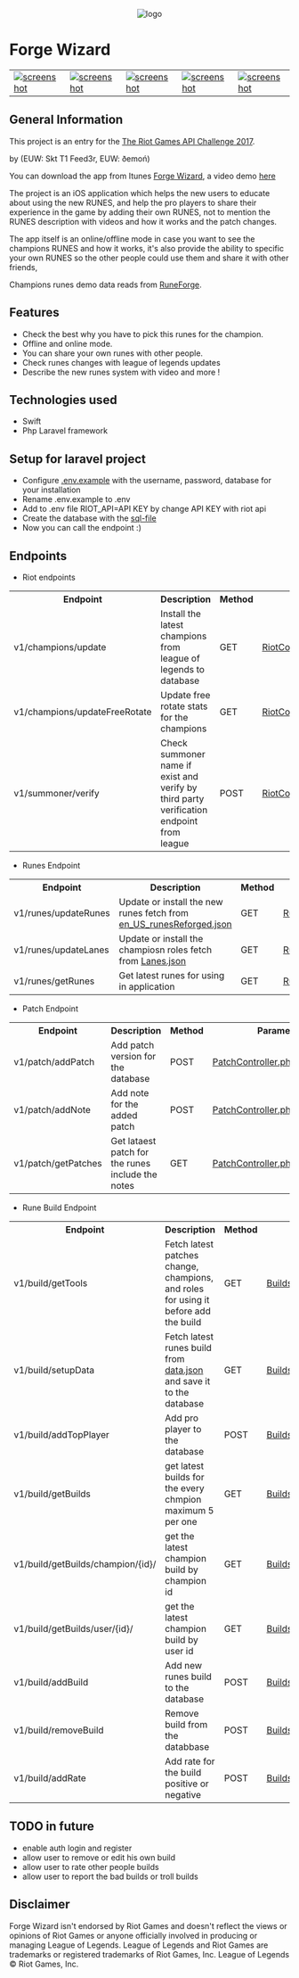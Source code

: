 <p align="center"><img src="https://image.prntscr.com/image/95kB4FcaRbaGbILlaxlxqA.png" alt="logo" title="logo" /></p>

# Forge Wizard

<table>
  <tr>
    <td><a href="https://image.prntscr.com/image/VonEf-JZRzilGMM3x5wuIg.png"><img src="https://image.prntscr.com/image/VonEf-JZRzilGMM3x5wuIg.png" alt="screenshot" title="screenshot" /></a></td>
    <td><a href="https://image.prntscr.com/image/_BncBgN9StCNArvFjsZLvA.png"><img src="https://image.prntscr.com/image/_BncBgN9StCNArvFjsZLvA.png" alt="screenshot" title="screenshot" /></a></td>
    <td><a href="https://image.prntscr.com/image/8FnvWCJlSnq5WB9yoviIBw.png"><img src="https://image.prntscr.com/image/8FnvWCJlSnq5WB9yoviIBw.png" alt="screenshot" title="screenshot" /></a></td>
            <td><a href="https://image.prntscr.com/image/HvIZyBWNRlmdJOeuNWjvLA.png"><img src="https://image.prntscr.com/image/HvIZyBWNRlmdJOeuNWjvLA.png" alt="screenshot" title="screenshot" /></a></td>
    <td><a href="https://image.prntscr.com/image/pvCZTWgaTsa_1cxcrnzLag.png"><img src="https://image.prntscr.com/image/pvCZTWgaTsa_1cxcrnzLag.png" alt="screenshot" title="screenshot" /></a></td>
  </tr>
</table>
  

## General Information

This project is an entry for the [The Riot Games API Challenge 2017](https://discussion.developer.riotgames.com/articles/4395/the-riot-games-api-challenge-2017.html).

by (EUW: Skt T1 Feed3r, EUW: ðemoń)

You can download the app from Itunes [Forge Wizard](https://itunes.apple.com), a video demo [here](https://youtu.be/m943wpkSOiI)


The project is an iOS application which helps the new users to educate about using the new RUNES, and help the pro players to share their experience in the game by adding their own RUNES, not to mention the RUNES description with videos and how it works and the patch changes.

The app itself is an online/offline mode in case you want to see the champions RUNES and how it works, it's also provide the ability to specific your own RUNES so the other people could use them and share it with other friends,

Champions runes demo data reads from [RuneForge](http://runeforge.gg).

## Features

* Check the best why you have to pick this runes for the champion.
* Offline and online mode.
* You can share your own runes with other people.
* Check runes changes with league of legends updates
* Describe the new runes system with video and more !

## Technologies used

- Swift 
- Php Laravel framework

## Setup for laravel project

- Configure [.env.example](Web/.env.example) with the username, password, database for your installation
- Rename .env.example to .env
- Add to .env file RIOT_API=API KEY by change API KEY with riot api
- Create the database with the [sql-file](forgewizard.sql)
- Now you can call the endpoint :)


## Endpoints

- Riot endpoints

<table>
  <tr>
    <th>Endpoint</th>
    <th>Description</th>
    <th>Method</th>
    <th>Controller</th>
  </tr>
  <tr>
    <td>v1/champions/update</td>
    <td>Install the latest champions from league of legends to database</td>
    <td>GET</td>
    <td><a href="Web/app/Http/Controllers/RiotController.php">RiotController.php</a>@InstallOrUpdateChampions</td>
  </tr>
    <tr>
    <td>v1/champions/updateFreeRotate</td>
    <td>Update free rotate stats for the champions</td>
    <td>GET</td>
    <td><a href="Web/app/Http/Controllers/RiotController.php">RiotController.php</a>@updateFreeRotate</td>
  </tr>
    <tr>
    <td>v1/summoner/verify</td>
    <td>Check summoner name if exist and verify by third party verification endpoint from league</td>
    <td>POST</td>
    <td><a href="Web/app/Http/Controllers/RiotController.php">RiotController.php</a>@VerifySummonerAccount</td>
  </tr>
</table>

- Runes Endpoint

<table>
  <tr>
    <th>Endpoint</th>
    <th>Description</th>
    <th>Method</th>
    <th>Parameters</th>
  </tr>
  <tr>
    <td>v1/runes/updateRunes</td>
    <td>Update or install the new runes fetch from <a href="Web/public/en_US_runesReforged.json">en_US_runesReforged.json</a> </td>
    <td>GET</td>
    <td><a href="Web/app/Http/Controllers/RunesController.php">RunesController.php</a>@InstallOrUpdateRunes</td>
  </tr>
    <tr>
    <td>v1/runes/updateLanes</td>
    <td>Update or install the champiosn roles fetch from <a href="Web/public/Lanes.json">Lanes.json</a></td>
    <td>GET</td>
    <td><a href="Web/app/Http/Controllers/RunesController.php">RunesController.php</a>@InstallOrUpdateLanes</td>
  </tr>
    <tr>
    <td>v1/runes/getRunes</td>
    <td>Get latest runes for using in application</td>
    <td>GET</td>
    <td><a href="Web/app/Http/Controllers/RunesController.php">RunesController.php</a>@getRunes</td>
  </tr>
</table>

- Patch Endpoint

<table>
  <tr>
    <th>Endpoint</th>
    <th>Description</th>
    <th>Method</th>
    <th>Parameters</th>
  </tr>
  <tr>
    <td>v1/patch/addPatch</td>
    <td>Add patch version for the database</td>
    <td>POST</td>
    <td><a href="Web/app/Http/Controllers/PatchController.php">PatchController.php</a>@AddPatch</td>
  </tr>
    <tr>
    <td>v1/patch/addNote</td>
    <td>Add note for the added patch</td>
    <td>POST</td>
    <td><a href="Web/app/Http/Controllers/PatchController.php">PatchController.php</a>@AddNote</td>
  </tr>
    <tr>
    <td>v1/patch/getPatches</td>
    <td>Get lataest patch for the runes include the notes</td>
    <td>GET</td>
    <td><a href="Web/app/Http/Controllers/PatchController.php">PatchController.php</a>@getPatches</td>
  </tr>
</table>



- Rune Build Endpoint


<table>
  <tr>
    <th>Endpoint</th>
    <th>Description</th>
    <th>Method</th>
    <th>Parameters</th>
  </tr>
  <tr>
    <td>v1/build/getTools</td>
    <td>Fetch latest patches change, champions, and roles for using it before add the build</td>
    <td>GET</td>
    <td><a href="Web/app/Http/Controllers/BuildsController.php">BuildsController.php</a>@getTools</td>
  </tr>
    <tr>
    <td>v1/build/setupData</td>
    <td>Fetch latest runes build from <a href="Web/public/data.json">data.json</a> and save it to the database</td>
    <td>GET</td>
    <td><a href="Web/app/Http/Controllers/BuildsController.php">BuildsController.php</a>@setupData</td>
  </tr>
   <tr>
    <td>v1/build/addTopPlayer</td>
    <td>Add pro player to the database</td>
    <td>POST</td>
    <td><a href="Web/app/Http/Controllers/BuildsController.php">BuildsController.php</a>@AddTopPlayer</td>
  </tr>
   <tr>
    <td>v1/build/getBuilds</td>
    <td>get latest builds for the every chmpion maximum 5 per one</td>
    <td>GET</td>
    <td><a href="Web/app/Http/Controllers/BuildsController.php">BuildsController.php</a>@getData</td>
  </tr>
   <tr>
    <td>v1/build/getBuilds/champion/{id}/</td>
    <td>get the latest champion build by champion id</td>
    <td>GET</td>
    <td><a href="Web/app/Http/Controllers/BuildsController.php">BuildsController.php</a>@getDataByChampionId</td>
  </tr>
   <tr>
    <td>v1/build/getBuilds/user/{id}/</td>
    <td>get the latest champion build by user id</td>
    <td>GET</td>
    <td><a href="Web/app/Http/Controllers/BuildsController.php">BuildsController.php</a>@getDataByUserId</td>
  </tr>
   <tr>
    <td>v1/build/addBuild</td>
    <td>Add new runes build to the database</td>
    <td>POST</td>
    <td><a href="Web/app/Http/Controllers/BuildsController.php">BuildsController.php</a>@AddBuild</td>
  </tr>
   <tr>
    <td>v1/build/removeBuild</td>
    <td>Remove build from the databbase</td>
    <td>POST</td>
    <td><a href="Web/app/Http/Controllers/BuildsController.php">BuildsController.php</a>@RemoveBuild</td>
  </tr>
    <tr>
    <td>v1/build/addRate</td>
    <td>Add rate for the build positive or negative</td>
    <td>POST</td>
    <td><a href="Web/app/Http/Controllers/BuildsController.php">BuildsController.php</a>@AddRate</td>
  </tr>
</table>

## TODO in future 
* enable auth login and register
* allow user to remove or edit his own build
* allow user to rate other people builds
* allow user to report the bad builds or troll builds


## Disclaimer 

Forge Wizard isn't endorsed by Riot Games and doesn't reflect the views or opinions of Riot Games or anyone officially involved in producing or managing League of Legends. League of Legends and Riot Games are trademarks or registered trademarks of Riot Games, Inc. League of Legends © Riot Games, Inc.



